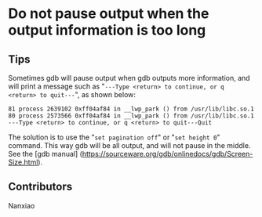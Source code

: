 # Do not pause output when the output information is too long

## Tips
Sometimes gdb will pause output when gdb outputs more information, and will print a message such as "`---Type <return> to continue, or q <return> to quit---`", as shown below:
```
81 process 2639102 0xff04af84 in __lwp_park () from /usr/lib/libc.so.1
80 process 2573566 0xff04af84 in __lwp_park () from /usr/lib/libc.so.1
---Type <return> to continue, or q <return> to quit---Quit
```


The solution is to use the "`set pagination off`" or "`set height 0`" command. This way gdb will be all output, and will not pause in the middle.
See the [gdb manual] (https://sourceware.org/gdb/onlinedocs/gdb/Screen-Size.html).

## Contributors

Nanxiao

